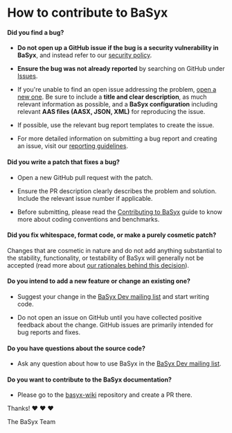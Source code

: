# How to contribute to BaSyx

#### **Did you find a bug?**

* **Do not open up a GitHub issue if the bug is a security vulnerability
  in BaSyx**, and instead refer to our [security policy](https://github.com/eclipse-basyx/basyx-applications/security).

* **Ensure the bug was not already reported** by searching on GitHub under [Issues](https://github.com/eclipse-basyx/basyx-applications/issues).

* If you're unable to find an open issue addressing the problem, [open a new one](https://github.com/eclipse-basyx/basyx-applications/issues/new). Be sure to include a **title and clear description**, as much relevant information as possible, and a **BaSyx configuration** including relevant **AAS files (AASX, JSON, XML)** for reproducing the issue.

* If possible, use the relevant bug report templates to create the issue.

* For more detailed information on submitting a bug report and creating an issue, visit our [reporting guidelines]().

#### **Did you write a patch that fixes a bug?**

* Open a new GitHub pull request with the patch.

* Ensure the PR description clearly describes the problem and solution. Include the relevant issue number if applicable.

* Before submitting, please read the [Contributing to BaSyx]() guide to know more about coding conventions and benchmarks.

#### **Did you fix whitespace, format code, or make a purely cosmetic patch?**

Changes that are cosmetic in nature and do not add anything substantial to the stability, functionality, or testability of BaSyx will generally not be accepted (read more about [our rationales behind this decision]()).

#### **Do you intend to add a new feature or change an existing one?**

* Suggest your change in the [BaSyx Dev mailing list](mailto:basyx-dev@eclipse.org) and start writing code.

* Do not open an issue on GitHub until you have collected positive feedback about the change. GitHub issues are primarily intended for bug reports and fixes.

#### **Do you have questions about the source code?**

* Ask any question about how to use BaSyx in the [BaSyx Dev mailing list](mailto:basyx-dev@eclipse.org).

#### **Do you want to contribute to the BaSyx documentation?**

* Please go to the [basyx-wiki](https://github.com/eclipse-basyx/basyx-wiki) repository and create a PR there.

Thanks! :heart: :heart: :heart:

The BaSyx Team